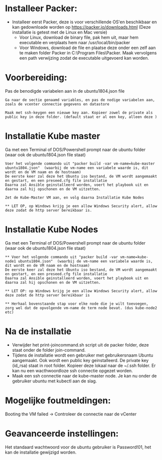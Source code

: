 

# Installeer Packer: #
* Installeer eerst Packer, deze is voor verschillende OS'en beschikbaar en kan gedownloade worden op https://packer.io/downloads.html (Deze installatie is getest met de Linux en Mac versie)
    * Voor Linux, download de binary file, pak hem uit, maar hem executable en verplaats hem naar /usr/local/bin/packer
    * Voor Windows, download de file en plaatse deze onder een zelf aan te maken folder Packer in C:\Program Files\Packer. Maak vervolgens een path verwijzing zodat de executable uitgevoerd kan worden.

# Voorbereiding: #
Pas de benodigde variabelen aan in de ubuntu1804.json file 
    
    Ga naar de sectie genaamd variables, en pas de nodige variabelen aan, zoals de vcenter connectie gegevens en datastore

    Maak met ssh-keygen een nieuwe key aan. Kopieer zowel de private als public key in deze folder. (default staat er al een key, alleen deze )

# Installatie Kube master #

Ga met een Terminal of DOS/Powershell prompt naar de ubuntu folder (waar ook de ubuntu1804.json file staat)

    
    Voer het volgende commando uit "packer build -var vm-name=kube-master ubuntu1804.json"  (waarbij de vm-name een variabele waarde is, dit wordt en de VM naam en de hostnaam)
    De eerste keer zal deze het Ubuntu iso bestand, de VM wordt aangemaakt en gestart, en een preseed.cfg file installatie
    Daarna zal Ansible geinstalleerd worden, voert het playbook uit en daarna zal hij opschonen en de VM uitzetten.

    Zet de Kube-Master VM aan, en volg daarna Installatie Kube Nodes

    ** LET OP, op Windows krijg je een allow Windows Security alert, allow deze zodat de http server bereikbaar is.

# Installatie Kube Nodes #

Ga met een Terminal of DOS/Powershell prompt naar de ubuntu folder (waar ook de ubuntu1804.json file staat)

    
    ** Voer het volgende commando uit "packer build -var vm-name=kube-node1 ubuntu1804.json"  (waarbij de vm-name een variabele waarde is, dit wordt en de VM naam en de hostnaam)
    De eerste keer zal deze het Ubuntu iso bestand, de VM wordt aangemaakt en gestart, en een preseed.cfg file installatie
    Daarna zal Ansible geinstalleerd worden, voert het playbook uit en daarna zal hij opschonen en de VM uitzetten.

    ** LET OP: op Windows krijg je een allow Windows Security alert, allow deze zodat de http server bereikbaar is

    ** Herhaal bovenstaande stap voor elke node die je wilt toevoegen, zorg wel dat de opvolgende vm-name de term node bevat. (dus kube-node2 etc)

# Na de installatie #

* Verwijder het print-joincommand.sh script uit de packer folder, deze staat onder de folder join-command.
* Tijdens de installatie wordt een gebruiker met gebruikersnaam Ubuntu aangemaakt. Ook wordt een public key geinstalleerd. De private key (id_rsa) staat in root folder. Kopieer deze lokaal naar de ~/.ssh folder. Er kan nu een wacthwoordloze ssh connectie opgezet worden. 
* Maak een ssh connectie naar de kube-master node. Je kan nu onder de gebruiker ubuntu met kubectl aan de slag.

# Mogelijke foutmeldingen: #

Booting the VM failed -> Controleer de connectie naar de vCenter


# Geavanceerde instellingen: #

Het standaard wachtwoord voor de ubuntu gebruiker is Password!01, het kan de installatie gewijzigd worden.
